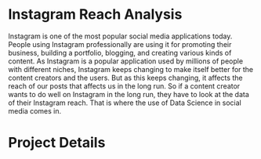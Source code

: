 # Instagram Reach Analysis

Instagram is one of the most popular social media applications today. People using Instagram professionally are using it for promoting their business, building a portfolio, blogging, and creating various kinds of content. As Instagram is a popular application used by millions of people with different niches, Instagram keeps changing to make itself better for the content creators and the users. But as this keeps changing, it affects the reach of our posts that affects us in the long run. So if a content creator wants to do well on Instagram in the long run, they have to look at the data of their Instagram reach. That is where the use of Data Science in social media comes in.

# Project Details

